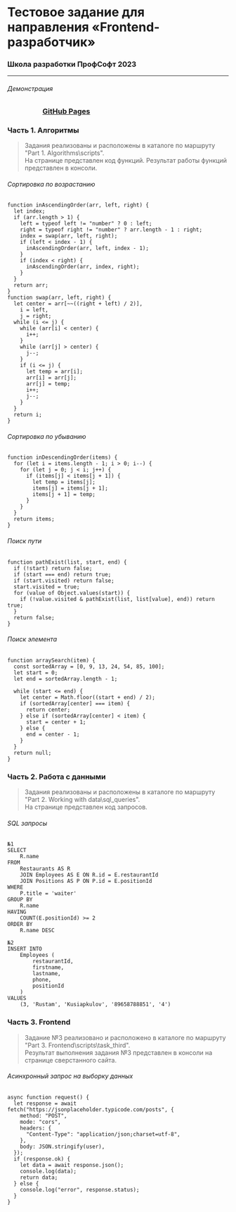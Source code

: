 # Тестовое задание для направления «Frontend-разработчик»  
### Школа разработки ПрофСофт 2023  
---
###### Демонстрация
<dl>
  <dd>
    <dl>
      <dd>
        <h3><a href="https://riorustik.github.io/profsoft-test-task/">GitHub Pages</a></h3>
      </dd>
    </dl>
  </dd>
</dl> 


### Часть 1. Алгоритмы  
> Задания реализованы и расположены в каталоге по маршруту "Part 1. Algorithms\scripts\".  
> На странице представлен код функций. Результат работы функций представлен в консоли.

###### Сортировка по возрастанию
```
function inAscendingOrder(arr, left, right) {
  let index;
  if (arr.length > 1) {
    left = typeof left != "number" ? 0 : left;
    right = typeof right != "number" ? arr.length - 1 : right;
    index = swap(arr, left, right);
    if (left < index - 1) {
      inAscendingOrder(arr, left, index - 1);
    }
    if (index < right) {
      inAscendingOrder(arr, index, right);
    }
  }
  return arr;
}
function swap(arr, left, right) {
  let center = arr[~~((right + left) / 2)],
    i = left,
    j = right;
  while (i <= j) {
    while (arr[i] < center) {
      i++;
    }
    while (arr[j] > center) {
      j--;
    }
    if (i <= j) {
      let temp = arr[i];
      arr[i] = arr[j];
      arr[j] = temp;
      i++;
      j--;
    }
  }
  return i;
}
```

###### Сортировка по убыванию
```
function inDescendingOrder(items) {
  for (let i = items.length - 1; i > 0; i--) {
    for (let j = 0; j < i; j++) {
      if (items[j] < items[j + 1]) {
        let temp = items[j];
        items[j] = items[j + 1];
        items[j + 1] = temp;
      }
    }
  }
  return items;
}
```
###### Поиск пути
```
function pathExist(list, start, end) {
  if (!start) return false;
  if (start === end) return true;
  if (start.visited) return false;
  start.visited = true;
  for (value of Object.values(start)) {
    if (!value.visited & pathExist(list, list[value], end)) return true;
  }
  return false;
}
```
###### Поиск элемента
```
function arraySearch(item) {
  const sortedArray = [0, 9, 13, 24, 54, 85, 100];
  let start = 0;
  let end = sortedArray.length - 1;

  while (start <= end) {
    let center = Math.floor((start + end) / 2);
    if (sortedArray[center] === item) {
      return center;
    } else if (sortedArray[center] < item) {
      start = center + 1;
    } else {
      end = center - 1;
    }
  }
  return null;
}
```

### Часть 2. Работа с данными  
> Задания реализованы и расположены в каталоге по маршруту "Part 2. Working with data\sql_queries".  
> На странице представлен код запросов.

###### SQL запросы
```
№1
SELECT
    R.name
FROM
    Restaurants AS R
    JOIN Employees AS E ON R.id = E.restaurantId
    JOIN Positions AS P ON P.id = E.positionId
WHERE
    P.title = 'waiter'
GROUP BY
    R.name
HAVING
    COUNT(E.positionId) >= 2
ORDER BY
    R.name DESC

№2
INSERT INTO
    Employees (
        restaurantId,
        firstname,
        lastname,
        phone,
        positionId
    )
VALUES
    (3, 'Rustam', 'Kusiapkulov', '89658788851', '4')
```

### Часть 3. Frontend  
> Задание №3 реализовано и расположено в каталоге по маршруту "Part 3. Frontend\scripts\task_third".  
> Результат выполнения задания №3 представлен в консоли на  странице сверстанного сайта.

###### Асинхронный запрос на выборку данных
```
async function request() {
  let response = await fetch("https://jsonplaceholder.typicode.com/posts", {
    method: "POST",
    mode: "cors",
    headers: {
      "Content-Type": "application/json;charset=utf-8",
    },
    body: JSON.stringify(user),
  });
  if (response.ok) {
    let data = await response.json();
    console.log(data);
    return data;
  } else {
    console.log("error", response.status);
  }
}

```

